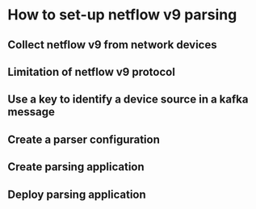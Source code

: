 # How to set-up netflow v9 parsing
## Collect netflow v9 from network devices
## Limitation of netflow v9 protocol
## Use a key to identify a device source in a kafka message
## Create a parser configuration
## Create parsing application
## Deploy parsing application